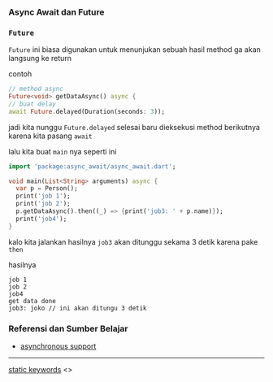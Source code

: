 ### Async Await dan Future


### `Future`

`Future` ini biasa digunakan untuk menunjukan sebuah hasil method ga akan langsung ke return

contoh

```dart
// method async
Future<void> getDataAsync() async {
// buat delay
await Future.delayed(Duration(seconds: 3));
```
jadi kita nunggu `Future.delayed` selesai baru dieksekusi method berikutnya karena kita pasang `await`

lalu kita buat `main` nya seperti ini

```dart
import 'package:async_await/async_await.dart';

void main(List<String> arguments) async {
  var p = Person();
  print('job 1');
  print('job 2');
  p.getDataAsync().then((_) => {print('job3: ' + p.name)});
  print('job4');
}
```

kalo kita jalankan hasilnya `job3` akan ditunggu sekama 3 detik karena pake `then`

hasilnya

```
job 1
job 2
job4
get data done
job3: joko // ini akan ditungu 3 detik
```

### Referensi dan Sumber Belajar

* [asynchronous support](https://dart.dev/guides/language/language-tour#asynchrony-support)

---

[static keywords](../static_keywords/README.md) <> []()